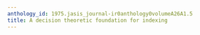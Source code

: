 ```yaml
---
anthology_id: 1975.jasis_journal-ir0anthology0volumeA26A1.5
title: A decision theoretic foundation for indexing
---
```

